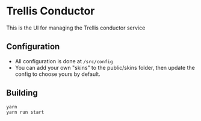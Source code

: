 # Trellis Conductor

This is the UI for managing the Trellis conductor service

## Configuration

- All configuration is done at `/src/config`
- You can add your own "skins" to the public/skins folder, then update the config to choose yours by default.

## Building
```bash
yarn 
yarn run start
```
